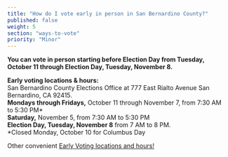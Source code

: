 ```yaml
---
title: "How do I vote early in person in San Bernardino County?"
published: false
weight: 5
section: "ways-to-vote"
priority: "Minor"
---
```


**You can vote in person starting before Election Day from Tuesday, October 11 through Election Day, Tuesday, November 8.**  

**Early voting locations & hours:**  
San Bernardino County Elections Office at 777 East Rialto Avenue San Bernardino, CA 92415.  
**Mondays through Fridays,** October 11 through November 7, from 7:30 AM to 5:30 PM*  
**Saturday,** November 5, from 7:30 AM to 5:30 PM  
**Election Day, Tuesday, November 8** from 7 AM to 8 PM.  
*Closed Monday, October 10 for Columbus Day  

Other convenient [Early Voting locations and hours!](https://www.sbcountyelections.com/Voting/Early.aspx)  
